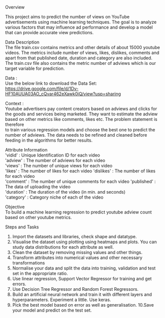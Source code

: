 
Overview

This project aims to predict the number of views on YouTube advertisements using machine learning techniques. The goal is to analyze various factors that may influence ad performance and develop a model that can provide accurate view predictions.

Data Description  
The file train.csv contains metrics and other details of about 15000 youtube videos. The metrics include number of views, likes, dislikes, comments and apart from that published date, duration and category are also included.  
The train.csv file also contains the metric number of adviews which is our target variable for prediction. 

Data :  
Use the below link to download the Data Set:  
https://drive.google.com/file/d/1Dv-HF10AUUA03AO_cQvar462eXawk0iQ/view?usp=sharing 


Context :  
Youtube advertisers pay content creators based on adviews and clicks for the goods and services being marketed. They want to estimate the adview based on other metrics like comments, likes etc. The problem statement is therefore  
to train various regression models and choose the best one to predict the number of adviews. The data needs to be refined and cleaned before feeding in the algorithms for better results.  

Attribute Information  
'vidid' : Unique Identification ID for each video  
'adview' : The number of adviews for each video                                                                                                                     
'views' : The number of unique views for each video  
'likes' : The number of likes for each video 
'dislikes' : The number of likes for each video  
'comment' : The number of unique comments for each video 
'published' : The data of uploading the video  
'duration' : The duration of the video (in min. and seconds)  
'category' : Category niche of each of the video  

Objective  
To build a machine learning regression to predict youtube adview count based on other youtube metrics.  

Steps and Tasks

1. Import the datasets and libraries, check shape and datatype.  
2. Visualise the dataset using plotting using heatmaps and plots. You can study data distributions for each attribute as well.  
3. Clean the dataset by removing missing values and other things.  
4. Transform attributes into numerical values and other necessary transformations  
5. Normalise your data and split the data into training, validation and test set in the appropriate ratio.  
6. Use linear regression, Support Vector Regressor for training and get errors.  
7. Use Decision Tree Regressor and Random Forest Regressors.  
8. Build an artificial neural network and train it with different layers and hyperparameters. Experiment a little. Use keras.  
9. Pick the best model based on error as well as generalisation. 
10.Save your model and predict on the test set.
